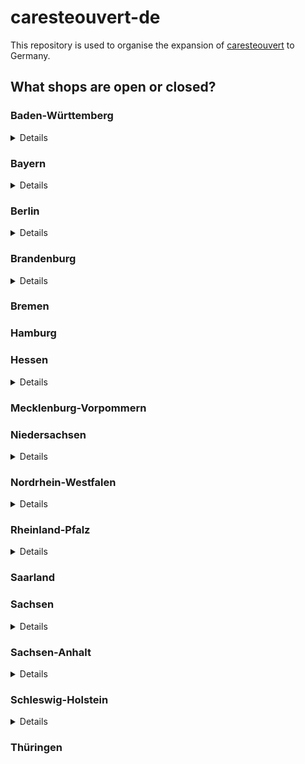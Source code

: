 # caresteouvert-de

This repository is used to organise the expansion of [caresteouvert](https://github.com/osmontrouge/caresteouvert) to Germany.

## What shops are open or closed? 

### Baden-Württemberg

<details>
Source: https://corona.karlsruhe.de/content/downloads/200328_CoronaVO_Konsolidierte_Fassung.pdf

#### Open

- Supermärkte (`shop=supermarket`)
- Bäckereien (`shop=bakery`)
- Metzgereien (`shop=butcher`)
- Getränkehandlungen (`shop=beverages`)
- Wochenmärkte  (`amenity=marketplace`)
- Hofläden (`shop=farm`)
- Apotheken (`amenity=pharmacy`)
- Drogerien (`shop=chemist`)
- Sanitätsbedarf (Hör- und Sehhilfen) :arrow_right: `shop=medical_supply` and `shop=hearing_aids` and `shop=optician`
- Tankstellen (`amenity=fuel`)
- Banken (`amenity=bank`)
- Waschsalons (`shop=laundy`)
- Buch- und Zeitungsverkauf (`shop=books` and `shop=newsagent`)
- Baumärkte (`shop=hardware`) sowie Einzelhandel für Gartenbau (`shop=doityourself`)
- Geschäfte für Tiernahrung (`shop=agrarian;agrarian=feed`)

#### Closed

- Museen (`tourism=museum`)
- Theater (`amenity=theatre`)
- Schulen (`amenity=school `)
- Schwimm- und Hallenbäder (`leisure=swimming_pool`)
- Saunen (`leisure=sauna`)
- Spielplätze (`leisure=playground`)
- Friseure (`shop=hairdresser`), Kosmetikstudios (`shop=beauty`), Tattoo-Studios (`shop=tattoo`), Massagesalons (`shop=massage`)
- Hotels (für touristische Übernachtungen) :arrow_right: `amenity=hotel`
- Campingplätze (``)
- Wein- und Spirituosenhandlungen (`shop=alcohol`)
- Restaurants (Liefer- und Abholservice aber erlaubt) :arrow_right: `amenity=restaurant` except `pickup=yes` and/or `delivery=yes`
- Fahrradläden (`shop=bicycle`) (Werkstatt teilweise geöffnet)
- Shisha-Bars (`amenity=bar`)
</details>

### Bayern

<details>
Sources:

- https://www.stmwi.bayern.de/coronavirus/
- https://www.gesetze-bayern.de/Content/Document/BayIfSMV-2

#### Offen

> Ladengeschäfte des Einzelhandels jeder Art sind geschlossen. Ausgenommen davon sind der Lebensmittelhandel (`shop=supermarket`, `shop=convenience`), Getränkemärkte (`shop=beverages`), Banken (`amenity=bank`) und Geldautomaten (`amenity=atm`), Apotheken (`amenity=pharmacy`), Drogerien (`shop=chemist`), Sanitätshäuser (`shop=medical_supply`), Optiker (`shop=optician`), Hörgeräteakustiker (`shop=hearing_aids`), Verkauf von Presseartikeln (`shop=newsagent`), Filialen des Brief- und Versandhandels, Post (`amenity=post_office`), Tierbedarf (`shop=agrarian;agrarian=feed`), Tankstellen (`amenity=fuel`), Kfz-Werkstätten, Reinigungen (`shop=dry_cleaning`) und der Online-Handel (`delivery=true`). Sonstige Dienstleistungen, etwa Friseurbetriebe, sind nicht zulässig.

> Sämtliche gastronomische Betriebe (`amenity=restaurant`) müssen geschlossen bleiben. Erlaubt bleiben Angebote „to go“ (`pickup=yes`) und die Lieferung (`delivery=yes`) mitnahmefähiger Speisen und Getränke.


#### Geschlossen

> Alle Freizeiteinrichtungen (u. a. Sauna- und Badeanstalten, Kinos, Veranstaltungs- und Tagungsräume, Clubs, Bars, Diskotheken, Spielhallen, Theater, Vereinsräume, Bordellbetriebe, Museen, Stadtführungen, Sporthallen, Sport- und Spielplätze, Fitnessstudios, Bibliotheken, Wellnesszentren, Thermen, Tanzschulen, Tierparks, Vergnügungsstätten, Fort- und Weiterbildungsstätten, Volkshochschulen, Musikschulen, Jugendhäuser) müssen geschlossen bleiben. 
</details>

### Berlin

<details>
Source: https://www.rbb24.de/politik/thema/2020/coronavirus/beitraege/ausgangsbeschraenkung-kontaktverbot-berlin-was-ist-erlaubt.html

#### Open

- Supermärkte (`shop=supermarket`), Abhol- (`pickup=yes`) und Lieferdienste (`delivery=yes`), Spätverkaufstellen (...) (`shop=convenience`)
- Baumärkte (`shop=hardware`) sowie Einzelhandel für Gartenbau (`shop=doityourself`)
- Geschäfte für Tiernahrung (`shop=agrarian;agrarian=feed`)
- Tankstellen (`amenity=fuel`)
- Waschsalons (`shop=laundy`)
- Buch- und Zeitungsverkauf (`shop=books` and `shop=newsagent`)
- Banken (`amenity=bank`)
- Apotheken (`amenity=pharmacy`)
- Drogerien (`shop=chemist`)
- Sanitätsbedarf (Hör- und Sehhilfen) :arrow_right: `shop=medical_supply` and `shop=hearing_aids` and `shop=optician`
- Fahrradläden (`shop=bicycle`)

#### Closed

- Restaurants (Liefer- und Abholservice aber erlaubt) :arrow_right: `amenity=restaurant` except `pickup=yes` and/or `delivery=yes`
- Shisha-Bars (`amenity=bar`)
- Hotels (für touristische Übernachtungen) :arrow_right: `amenity=hotel`
- Friseure (`shop=hairdresser`), Kosmetikstudios (`shop=beauty`), Tattoo-Studios (`shop=tattoo`), Massagesalons (`shop=massage`)
</details>

### Brandenburg

<details>
Source: https://kkm.brandenburg.de/sixcms/media.php/9/SARS-CoV-2-EindV2-1.pdf

> (2) Die  in Absatz 1  angeordnete  Schließung  gilt  nicht  für 

- den  Einzelhandel  für  Lebensmittel,
- Abhol- und  Lieferdienste,
- Wochenmärkte mit Beschränkung auf die für den Einzelhandel in dieser Verordnung zugelassenen Sortimente, 
- Getränkemärkte,  
- Apotheken,  
- Sanitätshäuser,  
- Drogerien, 
- Tankstellen, 
- Banken  und  Sparkassen,  
- Poststellen, 
- Reinigungen,
- Waschsalons, 
- Zeitungsverkauf, 
- Bau-, Garten- und Tierbedarfshandel,
- den Großhandel und (...) Dienstleister  im  Gesundheitsbereich  und  sonstige  helfende  Berufe,  insbesondere 
Arztpraxen und Krankenhäuser.

> Soweit Waren und Dienstleistungen aufgrund von Satz 1 angeboten werden dürfen, darf dies auch durch Kaufhäuser, Outlet-Center und in Einkaufszentren sowie auf Wochenmärkten erfolgen.
</details>

### Bremen

### Hamburg

### Hessen

<details>
Source: https://www.hessen.de/sites/default/files/media/lesefassung4.coronavo.pdf

#### Offen

> (7) Die Beschränkungen nach Abs. 1 gelten nicht für

1. den Lebensmitteleinzelhandel (`shop=convenience`, `shop=supermarket`),
2. den Futtermittelhandel (`shop=pet`, `shop=pet_food`, `shop=pet_supply`),
3. die Wochenmärkte (`amenity=marketplace`),
4. den Direktverkauf vom Lebensmittelerzeuger (`?`),
5. die Reformhäuser (`shop=convenience`),
6. die Feinkostgeschäfte (`shop=deli`),
7. die Geschäfte des Lebensmittelhandwerks (`shop=bakery` etc.),
8. die Getränkemärkte (`shop=beverages`),
9. die Banken und Sparkassen (`amenity=bank`),
10. die Abhol- (`pickup=yes`) und Lieferdienste (`delivery=yes`),
11. die Apotheken (`amenity=pharmacy`),
12. die Drogerien (`shop=chemist`),
13. die Sanitätshäuser (`shop=medical_supply`), Optiker (`shop=opticien`), Hörgeräteakustiker (`shop=hearing_aids`),
14. die Poststellen (`shop=post_office`),
15. die Waschsalons (`shop=laundry`),
16. die Tankstellen (`shop=fuel`) und Tankstellenshops,
17. die Reinigungen (`shop=dry_cleaning`),
18. die Kioske (`shop=kiosk`), Tabak- (`shop=tobacco`) und E-Zigarettenläden, den Zeitungsverkauf (`shop=newsagent`),
19. die Blumenläden (`shop=florist`),
20. die Tierbedarfsmärkte (`shop=pet`, `shop=pet_food`, `shop=pet_supply`),
21. die Bau- (`shop=hardware`, `shop=doityouself`) und Gartenbaumärkte (`shop=garden_centre`);

> entscheidend  ist  der  Schwerpunkt  im  Sortiment. Die  Beschränkungen  nach  Abs.  1 gelten auch nicht für den Großhandel und den Online-Handel
</details>

### Mecklenburg-Vorpommern

### Niedersachsen

<details>
Source: https://www.niedersachsen.de/download/153804/Positivliste_Welche_Geschaefte_duerfen_weiterhin_oeffnen_bzw._welche_sozialen_Kontakte_sind_noch_zulaessig_Hinweise_des_Niedersaechsischen_Gesundheitsministeriums_vom_25.03.2020_.pdf

#### Offen

- Einzelhandel für Lebensmittel (`shop=convenience`), z.B. Supermärkte (`shop=supermarket`), Bäckereien (`shop=bakery`), Discounter (`shop=supermarket`), Teefachgeschäfte (`shop=tea`),
- Sonderpostenmärkte/ „Mischmärkte“
- Wochenmärkte (`amenity=marketplace`)
- Abhol- (`pickup=true`) und Lieferdienste (`delivery=true`)
- Online-Handel: Buchläden (`shop=books`) o.ä.
- Restaurationsbetriebe mit einem Außer-Haus-Verkauf (`pickup=true`)
- Getränkemarkte (`shop=beverages`)
- Einrichtungen/Leistungserbringer des Gesundheitswesens: Apotheken (`amenity=pharmacy`), Sanitätshäuser (`shop=medical_supply`), Optiker (`shop=opticien`), Hörgeräteakustiker (`shop=hearing_aids`), Physiotherpiepraxien, Psychotherapie, Logopädie, Podologie
- Heilpraktiker/Chiropraktiker
- Drogerien (`shop=chemist`)
- Tankstellen (`amenity=fuel`)
- Banken und Sparkassen (`amenity=bank`)
- Poststellen (`amenity=post_office`): DHL, Hermes, GLS, DPD, UPS, etc. (inkl. Paketstationen)
- Reinigungen (`shop=dry_cleaning`)
- Waschsalons (`shop=laundry`)
- Zeitungsverkauf: Kioske (`shop=newsagent`)
- Baumärkte (`shop=doityourself`, `shop=hardware`): Spezialisierte Geschäfte z.B. Farbe- oder Bodenfachgeschäfte (Abgabe von Waren an nicht-gewerbliche Kunden ist untersagt.)
- Gartenbaumärkte (`shop=garden_centre`): Blumenläden (`shop=florist`), Gärtnerei
- Tierbedarfsmärkte (`shop=pet`, `shop=pet_food`, `shop=pet_supply`)
- Großhandel
- Geschäfte des Landhandels mit Dünger, Pflanzenschutz, Saatgut, landwirtschaftlichen Maschinen, Ersatzteile usw. (`shop=agrarian`)
- KFZ - Werkstätten (`shop=car_repair`) und Ersatzteilhandel (`shop=car_parts`) und Landmaschinenreperatur und Landmaschinenersatzteile
- Fahrradreparatur, Fahrradersatzteilhandel (`shop=bicycle`)
- Autovermietungen (`amenity=car_rental`)
- Taxigewerbe (`amenity=taxi`)
- Verkauf von Fahrkarten für den ÖPNV
- Lieferung und Montage von Waren
- Campingbetriebe soweit nur für Dauercamper, teilweise ohne anderen Wohnsitz, beherbergt werden.
- Betriebliche Tätigkeiten bei geschlossen Läden
- KFZ-Schilderläden
- Imbisse in Tankstellen (`amenity=fast_food`)
</details>

### Nordrhein-Westfalen

<details>
(Source: https://www.land.nrw/sites/default/files/asset/document/2020-03-30_coronaschvo_idf_der_aendvo.pdf)

#### Open

> § 5 Handel
> Zulässig bleiben der Betrieb von 

1. Einrichtungen des Einzelhandels für Lebensmittel (`shop=convenience`), Direktvermarktungen von landwirt-schaftlichen Betrieben (`shop=agrarian`), Abhol- (`pickup=yes`) und Lieferdiensten (`delivery=yes`) sowie Getränkemärkten (`shop=beverages`), 
2. Apotheken, Sanitätshäusern und Drogerien, (`amenity=pharmacy` and `shop=medical_supply` and `shop=chemist`)
3. Tankstellen, Banken und Sparkassen sowie Poststellen, (`amenity=fuel` and `amenity=bank` and `amenity=post_office`)
4. Reinigungen und Waschsalons,  (`shop=dry_cleaning` and `shop=laundry`)
5. Kiosken und Zeitungsverkaufsstellen, (`shop=newsagent`)
6. Tierbedarfsmärkten, (`shop=agrarian;agrarian=feed`)
7. Einrichtungen des Großhandels. (`shop=supermarket`)
</details>

### Rheinland-Pfalz

<details>
Source: https://corona.rlp.de/fileadmin/rlp-stk/pdf-Dateien/Corona/Upload_3-4-2020_3._Corona-Bekaempfungsverordnung_RL_konsolidierte.pdf

#### Offen

> 2) Absatz 1 gilt nicht für

1. Einzelhandelsbetriebe für Lebensmittel, Getränkemärkte, Drogerien,
2. Verkaufsstände auf Wochenmärkten, deren Warenangebot den zulässigen Einzelhandelsbetrieben entspricht,
3. Apotheken, Sanitätshäuser,
4. Tankstellen,
5. Banken und Sparkassen, Poststellen,
6. Reinigungen, Waschsalons,
7. Zeitungs- und Zeitschriftenverkauf,
8. Bau-, Gartenbau- und Tierbedarfsmärkte,
</details>

### Saarland

### Sachsen

<details>
Source: https://www.coronavirus.sachsen.de/download/Fassung-RV-SaechsCoronaSchVO_31032020.pdf

* Versorgungswege  für  die  Gegenstände  des  täglichen  Bedarfs  (
  * Einzelhandel für  Lebensmittel (`shop=convenience`, `shop=supermarket`), 
  * der selbstproduzierenden und vermarktenden  Baumschulen  und  Gartenbaubetriebe,
  * der Hofläden (`shop=farm`), 
  * der Getränkemärkte (`shop=garden_centre`),
  * Tierbedarfsmärkte (`shop=pet`, `shop=pet_food`, `shop=pet_supply`),
  * Apotheken (`amenity=pharmacy`),
  * Drogerien (`shop=chemist`),
  * Sanitätshäuser (`shop=medical_supply`),
  * Optiker (`shop=opticien`),
  * Hörgeräteakustiker (`shop=hearing_aids`),
  * Banken, Sparkassen (`amenity=bank`) sowie Geldautomaten (`amenity=atm`),
  * Poststellen (`amenity=post_office`),
  * Tankstellen (`amenity=fuel`),
  * Kfz- (`shop=car_repair`) und Fahrradwerkstätten (`shop=bicycle`)
  * Reinigungen (`shop=dry_cleaning`),
  * Waschsalons (`shop=laundry`),
  * des Zeitungsverkaufs (`shop=kiosk`, `shop=newsagent`) sowie 
  * die Abgabe von Briefwahlunterlagen) und
* den Großhandel,
</details>

### Sachsen-Anhalt

<details>
Source: https://ms.sachsen-anhalt.de/themen/gesundheit/aktuell/coronavirus/fragen-und-antworten/

#### Offen

> Folgende Geschäfte sind weiter geöffnet:

- Lebensmittelhandel,
- Getränkemärkte, 
- Banken und Sparkassen, 
- Apotheken, 
- Drogerien, 
- Sanitätshäuser, 
- Optiker, 
- Hörgeräteakustiker, 
- Post‐ und Paketstellen <small>(Filialen, Serviceagenturen und Annahmestellen der Deutschen Post AG und anderer Dienstleister wie Hermes, GLS, DPD, „Hermes“, „DPD“, „UPS“, „GLS“, „MZZ‐Briefdienst“, „biber post“, „Pin AG“ etc.)</small>, 
- Tierbedarf, 
- Bau‐ und Gartenmärkte, 
- Großhandel, 
- Tankstellen und Kfz‐Teileverkaufsstellen, 
- Buchhandel, 
- Zeitungs‐ und Zeitschriftenhandel, 
- Wochenmärkte, 
- der Betrieb von Lebensmittelhandel im Reisegewerbe, 
- Reinigungen, 
- Waschsalons, 
- der Online‐Handel und Abhol‐ und Lieferdienste. 

#### Geschlossen

> Die Öffnung von Ladengeschäften, die nicht der Deckung des täglichen Bedarfes dienen, ist untersagt. Frisöre und Barbiere, Massagepraxen, Kosmetik‐, Nagel‐, Piercing‐ und Tattoostudios und ähnliche Betriebe sind zu schließen, weil in diesem Bereich eine körperliche Nähe unabdingbar ist und damit Infektionsketten nicht wirksam unterbunden werden könnten. Medizinisch notwendige Behandlungen bleiben aber weiter möglich.
</details>

### Schleswig-Holstein

<details>
Source: https://www.schleswig-holstein.de/DE/Schwerpunkte/Coronavirus/Erlasse/positivliste_verordnung_corona.html

#### Offen

> Diese Geschäfte dürfen geöffnet bleiben:

- Abhol- und Lieferdienste einschließlich solche des Online-Handels (Logistiker, Lieferunternehmen)
- Retouren- und Lieferdienste, die von nicht zulässigen Verkaufsstellen des Einzelhandels angeboten werden (...)
- Apotheken
- Augenoptiker
- Außer-Haus-Verkauf von Gaststätten nach vorheriger telefonischer oder elektronischer Bestellung (...)
- Autovermietung, Car-Sharing
- Bäckereien
- Banken und Sparkassen
- Baumärkte
- Baustoffhandel
- Beherbergungsbetriebe, Ferienwohnungen, sofern sie nicht für touristische Zwecke genutzt werden.
- Bestatter
- Brennstoffhandel
- Denkmal-, Fassaden- und Gebäudereiniger
- Drogerien
- Ersatzteilverkauf in Werkstätten, Autoteile- und Zubehörverkauf
- Fahrradwerkstätten
- Freie Berufe
- Gärtnereien
- Gartenbaubedarf
- Getränkemärkte
- Goldankauf
- Großhandel
- Hofläden
- Hörakustiker
- Hundefrisöre, wenn sichergestellt ist, dass die Tierbesitzer sich nicht in den Räumlichkeiten aufhalten
- Kfz-Werkstätten
- Kioske
- Krematorien
- Landhandel mit Dünger, Pflanzenschutz, Saatgut, landwirtschaftlichen Maschinen, Ersatzteilen usw.
- Landmaschinenreparatur, Landmaschinenersatzteile
- Lebensmitteleinzelhandel
- Metzgereien
- Mischbetriebe des Handwerks, die daneben auch verkaufen
- Orthopädieschuhmacher
- Orthopädietechniker
- Personal Trainer, Ernährungsberater und ähnliche Dienstleister in Einzelberatung
- Pfandleiher
- Poststellen, Postagenturen und Paketstationen
- Raiffeisenmärkte
- Recyclinghöfe, Annahmestellen der Kreislaufwirtschaft
- Reisebüros, wenn kein direkter Kundenkontakt besteht
- Sanitätshäuser
- Schädlingsbekämpfer
- Schornsteinfegerbetriebe
- Schuh- und Schlüsselreparatur
- Servicestellen von Telekommunikationsunternehmen
- Spezialisierte Baustoffhändler für Farben, Bodenflächen usw.
- Spezialisierter Lebensmitteleinzelhandel (z.B. Süßwaren, Tee, Kaffee, Wein, Spirituosen)
- Stördienste aller Art, insbesondere Schlüsseldienste
- Tankstellen
- Textilreinigung
- Tierbedarf
- Verkauf von Jägereibedarf
- Verkehrsdienstleistungen aller Art einschließlich Taxi
- Warenlieferung und Montage
- Waschsalons
- Wochenmärkte
- Zahntechniker
- Zeitungs- und Zeitschriftenverkauf
</details>

### Thüringen


